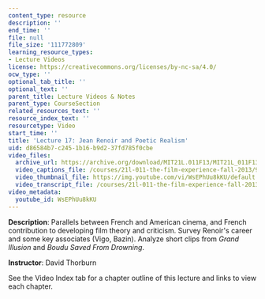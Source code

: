 ```yaml
---
content_type: resource
description: ''
end_time: ''
file: null
file_size: '111772809'
learning_resource_types:
- Lecture Videos
license: https://creativecommons.org/licenses/by-nc-sa/4.0/
ocw_type: ''
optional_tab_title: ''
optional_text: ''
parent_title: Lecture Videos & Notes
parent_type: CourseSection
related_resources_text: ''
resource_index_text: ''
resourcetype: Video
start_time: ''
title: 'Lecture 17: Jean Renoir and Poetic Realism'
uid: d86584b7-c245-1b16-b9d2-37fd785f0cbe
video_files:
  archive_url: https://archive.org/download/MIT21L.011F13/MIT21L_011F13_L17_300k.mp4
  video_captions_file: /courses/21l-011-the-film-experience-fall-2013/93b1a611f2455ea5a034f963b62bdbb0_WsEPhUu8kKU.vtt
  video_thumbnail_file: https://img.youtube.com/vi/WsEPhUu8kKU/default.jpg
  video_transcript_file: /courses/21l-011-the-film-experience-fall-2013/b1c5af9b26050eef36bb66421b58183c_WsEPhUu8kKU.pdf
video_metadata:
  youtube_id: WsEPhUu8kKU
---
```


**Description**: Parallels between French and American cinema, and French contribution to developing film theory and criticism. Survey Renoir's career and some key associates (Vigo, Bazin). Analyze short clips from _Grand Illusion_ and _Boudu Saved From Drowning_.

**Instructor**: David Thorburn

See the Video Index tab for a chapter outline of this lecture and links to view each chapter.

